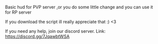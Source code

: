 Basic hud for PVP server ,or you do some little change and you can use it for RP server

If you download the script ill really appreciate that :) <3

If you need any help, join our discord server. Link: https://discord.gg/7JqawbtWSA

